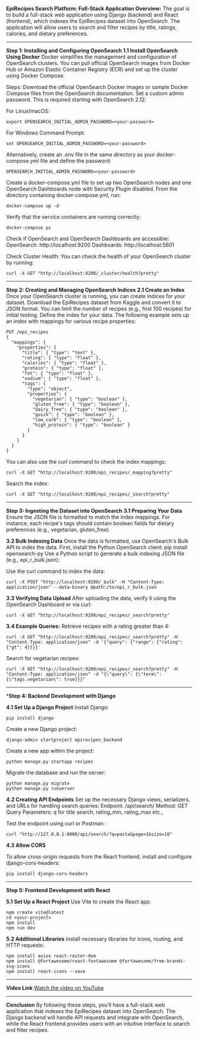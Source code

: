 
**EpiRecipes Search Platform: Full-Stack Application
Overview:**
The goal is to build a full-stack web application using Django (backend) and React (frontend), which indexes the EpiRecipes dataset into OpenSearch. The application will allow users to search and filter recipes by title, ratings, calories, and dietary preferences.

-------------------------------------------------------------------------------------------------------------------------------------------------------------------------------------------------------------------

**Step 1: Installing and Configuring OpenSearch**
**1.1 Install OpenSearch Using Docker**
Docker simplifies the management and configuration of OpenSearch clusters. You can pull official OpenSearch images from Docker Hub or Amazon Elastic Container Registry (ECR) and set up the cluster using Docker Compose.

Steps:
Download the official OpenSearch Docker images or sample Docker Compose files from the OpenSearch documentation.
Set a custom admin password. This is required starting with OpenSearch 2.12:

For Linux/macOS:
```
export OPENSEARCH_INITIAL_ADMIN_PASSWORD=<your-password>
```
For Windows Command Prompt:
```
set OPENSEARCH_INITIAL_ADMIN_PASSWORD=<your-password>
```
Alternatively, create an .env file in the same directory as your docker-compose.yml file and define the password:
```
OPENSEARCH_INITIAL_ADMIN_PASSWORD=<your-password>
```
Create a docker-compose.yml file to set up two OpenSearch nodes and one OpenSearch Dashboards node with Security Plugin disabled.
From the directory containing docker-compose.yml, run:
```
docker-compose up -d
```
Verify that the service containers are running correctly:
```
docker-compose ps
```
Check if OpenSearch and OpenSearch Dashboards are accessible:
OpenSearch: http://localhost:9200
Dashboards: http://localhost:5601

Check Cluster Health:
You can check the health of your OpenSearch cluster by running:
```
curl -X GET "http://localhost:9200/_cluster/health?pretty"
```
--------------------------------------------------------------------------------------------------------------------------------------------------------------------------------------------------------------------

**Step 2: Creating and Managing OpenSearch Indices**
**2.1 Create an Index**
Once your OpenSearch cluster is running, you can create indices for your dataset.
Download the EpiRecipes dataset from Kaggle and convert it to JSON format. You can limit the number of recipes (e.g., first 100 recipes) for initial testing.
Define the index for your data. The following example sets up an index with mappings for various recipe properties:
```
PUT /epi_recipes
{
  "mappings": {
    "properties": {
      "title": { "type": "text" },
      "rating": { "type": "float" },
      "calories": { "type": "float" },
      "protein": { "type": "float" },
      "fat": { "type": "float" },
      "sodium": { "type": "float" },
      "tags": {
        "type": "object",
        "properties": {
          "vegetarian": { "type": "boolean" },
          "gluten_free": { "type": "boolean" },
          "dairy_free": { "type": "boolean" },
          "quick": { "type": "boolean" },
          "low_carb": { "type": "boolean" },
          "high_protein": { "type": "boolean" }
        }
      }
    }
  }
}
```
You can also use the curl command to check the index mappings:
```
curl -X GET "http://localhost:9200/epi_recipes/_mapping?pretty"
```
Search the index:
```
curl -X GET "http://localhost:9200/epi_recipes/_search?pretty"
```
--------------------------------------------------------------------------------------------------------------------------------------------------------------------------------------------------------------------

**Step 3: Ingesting the Dataset into OpenSearch**
**3.1 Preparing Your Data**
Ensure the JSON file is formatted to match the index mappings. For instance, each recipe's tags should contain boolean fields for dietary preferences (e.g., vegetarian, gluten_free).

**3.2 Bulk Indexing Data**
Once the data is formatted, use OpenSearch's Bulk API to index the data.
First, install the Python OpenSearch client:
pip install opensearch-py
Use a Python script to generate a bulk indexing JSON file (e.g., epi_r_bulk.json):

Use the curl command to index the data:
```
curl -X POST "http://localhost:9200/_bulk" -H "Content-Type: application/json" --data-binary @path:/to/epi_r_bulk.json
```
**3.3 Verifying Data Upload**
After uploading the data, verify it using the OpenSearch Dashboard or via curl:
```
curl -X GET "http://localhost:9200/epi_recipes/_search?pretty"
```
**3.4 Example Queries:**
Retrieve recipes with a rating greater than 4:
```
curl -X GET "http://localhost:9200/epi_recipes/_search?pretty" -H "Content-Type: application/json" -d '{"query": {"range": {"rating": {"gt": 4}}}}'
```
Search for vegetarian recipes:
```
curl -X GET "http://localhost:9200/epi_recipes/_search?pretty" -H "Content-Type: application/json" -d "{\"query\": {\"term\": {\"tags.vegetarian\": true}}}"
```
--------------------------------------------------------------------------------------------------------------------------------------------------------------------------------------------------------------------

***Step 4: Backend Development with Django**

**4.1 Set Up a Django Project**
Install Django:
```
pip install django
```
Create a new Django project:
```
django-admin startproject epirecipes_backend
```
Create a new app within the project:
```
python manage.py startapp recipes
```
Migrate the database and run the server:
```
python manage.py migrate
python manage.py runserver
```
**4.2 Creating API Endpoints**
Set up the necessary Django views, serializers, and URLs for handling search queries:
Endpoint: /api/search/
Method: GET
Query Parameters: q for title search, rating_min, rating_max etc.,

Test the endpoint using curl or Postman:
```
curl "http://127.0.0.1:8000/api/search/?q=pasta&page=1&size=10"
```
**4.3 Allow CORS**

To allow cross-origin requests from the React frontend, install and configure django-cors-headers:
```
pip install django-cors-headers
```
--------------------------------------------------------------------------------------------------------------------------------------------------------------------------------------------------------------------

**Step 5: Frontend Development with React**

**5.1 Set Up a React Project**
Use Vite to create the React app:
```
npm create vite@latest
cd <your-project>
npm install
npm run dev
```
**5.2 Additional Libraries**
Install necessary libraries for icons, routing, and HTTP requests:
```
npm install axios react-router-dom
npm install @fortawesome/react-fontawesome @fortawesome/free-brands-svg-icons
npm install react-icons --save
```
--------------------------------------------------------------------------------------------------------------------------------------------------------------------------------------------------------------------

**Video Link**
[Watch the video on YouTube](https://www.youtube.com/watch?v=ZdCSf1fG4tU)

--------------------------------------------------------------------------------------------------------------------------------------------------------------------------------------------------------------------

**Conclusion**
By following these steps, you’ll have a full-stack web application that indexes the EpiRecipes dataset into OpenSearch. The Django backend will handle API requests and integrate with OpenSearch, while the React frontend provides users with an intuitive interface to search and filter recipes.

